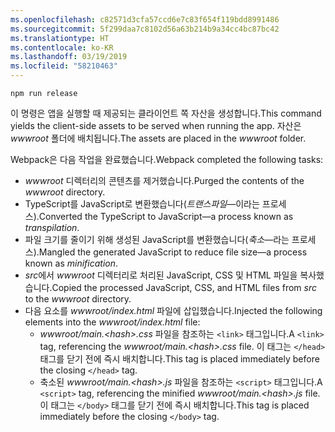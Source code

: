 ```yaml
---
ms.openlocfilehash: c82571d3cfa57ccd6e7c83f654f119bdd8991486
ms.sourcegitcommit: 5f299daa7c8102d56a63b214b9a34cc4bc87bc42
ms.translationtype: HT
ms.contentlocale: ko-KR
ms.lasthandoff: 03/19/2019
ms.locfileid: "58210463"
---
```

```console
npm run release
```

<span data-ttu-id="081c5-101">이 명령은 앱을 실행할 때 제공되는 클라이언트 쪽 자산을 생성합니다.</span><span class="sxs-lookup"><span data-stu-id="081c5-101">This command yields the client-side assets to be served when running the app.</span></span> <span data-ttu-id="081c5-102">자산은 *wwwroot* 폴더에 배치됩니다.</span><span class="sxs-lookup"><span data-stu-id="081c5-102">The assets are placed in the *wwwroot* folder.</span></span>

<span data-ttu-id="081c5-103">Webpack은 다음 작업을 완료했습니다.</span><span class="sxs-lookup"><span data-stu-id="081c5-103">Webpack completed the following tasks:</span></span>

* <span data-ttu-id="081c5-104">*wwwroot* 디렉터리의 콘텐츠를 제거했습니다.</span><span class="sxs-lookup"><span data-stu-id="081c5-104">Purged the contents of the *wwwroot* directory.</span></span>
* <span data-ttu-id="081c5-105">TypeScript를 JavaScript로 변환했습니다(*트랜스파일*&mdash;이라는 프로세스).</span><span class="sxs-lookup"><span data-stu-id="081c5-105">Converted the TypeScript to JavaScript&mdash;a process known as *transpilation*.</span></span>
* <span data-ttu-id="081c5-106">파일 크기를 줄이기 위해 생성된 JavaScript를 변환했습니다(*축소*&mdash;라는 프로세스).</span><span class="sxs-lookup"><span data-stu-id="081c5-106">Mangled the generated JavaScript to reduce file size&mdash;a process known as *minification*.</span></span>
* <span data-ttu-id="081c5-107">*src*에서 *wwwroot* 디렉터리로 처리된 JavaScript, CSS 및 HTML 파일을 복사했습니다.</span><span class="sxs-lookup"><span data-stu-id="081c5-107">Copied the processed JavaScript, CSS, and HTML files from *src* to the *wwwroot* directory.</span></span>
* <span data-ttu-id="081c5-108">다음 요소를 *wwwroot/index.html* 파일에 삽입했습니다.</span><span class="sxs-lookup"><span data-stu-id="081c5-108">Injected the following elements into the *wwwroot/index.html* file:</span></span>
  * <span data-ttu-id="081c5-109">*wwwroot/main.\<hash\>.css* 파일을 참조하는 `<link>` 태그입니다.</span><span class="sxs-lookup"><span data-stu-id="081c5-109">A `<link>` tag, referencing the *wwwroot/main.\<hash\>.css* file.</span></span> <span data-ttu-id="081c5-110">이 태그는 `</head>` 태그를 닫기 전에 즉시 배치합니다.</span><span class="sxs-lookup"><span data-stu-id="081c5-110">This tag is placed immediately before the closing `</head>` tag.</span></span>
  * <span data-ttu-id="081c5-111">축소된 *wwwroot/main.\<hash\>.js* 파일을 참조하는 `<script>` 태그입니다.</span><span class="sxs-lookup"><span data-stu-id="081c5-111">A `<script>` tag, referencing the minified *wwwroot/main.\<hash\>.js* file.</span></span> <span data-ttu-id="081c5-112">이 태그는 `</body>` 태그를 닫기 전에 즉시 배치합니다.</span><span class="sxs-lookup"><span data-stu-id="081c5-112">This tag is placed immediately before the closing `</body>` tag.</span></span>
